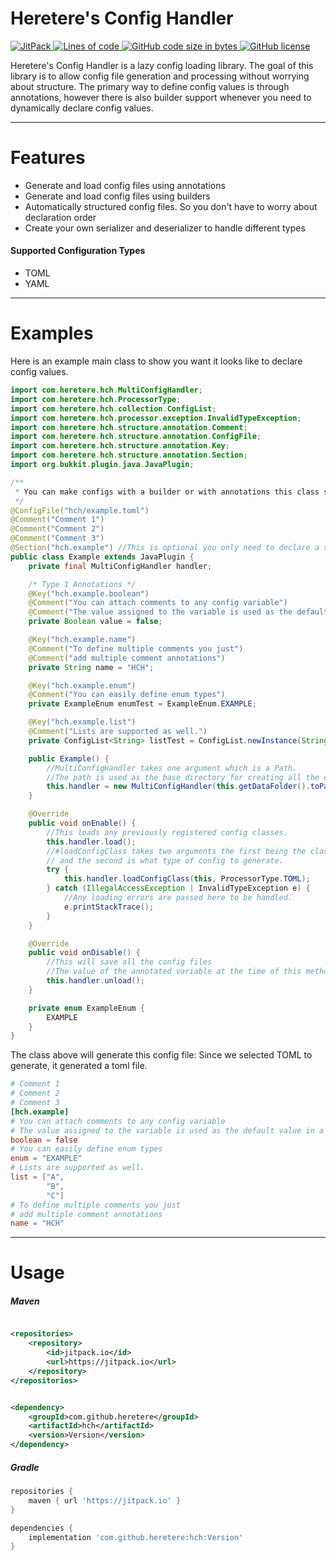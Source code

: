 # Heretere's Config Handler

<p align="left">
    <a href="https://jitpack.io/#heretere/hch">
        <img alt="JitPack" src="https://img.shields.io/jitpack/v/github/heretere/hch?style=for-the-badge">
    </a>
    <a href="#" onclick="return false;">
        <img alt="Lines of code" src="https://img.shields.io/tokei/lines/github/heretere/hch?style=for-the-badge">
    </a>
    <a href="#" onclick="return false;">
        <img alt="GitHub code size in bytes" src="https://img.shields.io/github/languages/code-size/heretere/hch?style=for-the-badge">
    </a>
    <a href="https://github.com/heretere/hch/LICENSE">
        <img alt="GitHub license" src="https://img.shields.io/github/license/heretere/hch?style=for-the-badge">
    </a>
</p>

Heretere's Config Handler is a lazy config loading library. The goal of this library is to allow config file generation
and processing without worrying about structure. The primary way to define config values is through annotations, however
there is also builder support whenever you need to dynamically declare config values.

---

# Features

- Generate and load config files using annotations
- Generate and load config files using builders
- Automatically structured config files. So you don't have to worry about declaration order
- Create your own serializer and deserializer to handle different types

#### Supported Configuration Types

- TOML
- YAML

---

# Examples

Here is an example main class to show you want it looks like to declare config values.

```java
import com.heretere.hch.MultiConfigHandler;
import com.heretere.hch.ProcessorType;
import com.heretere.hch.collection.ConfigList;
import com.heretere.hch.processor.exception.InvalidTypeException;
import com.heretere.hch.structure.annotation.Comment;
import com.heretere.hch.structure.annotation.ConfigFile;
import com.heretere.hch.structure.annotation.Key;
import com.heretere.hch.structure.annotation.Section;
import org.bukkit.plugin.java.JavaPlugin;

/**
 * You can make configs with a builder or with annotations this class shows both ways.
 */
@ConfigFile("hch/example.toml")
@Comment("Comment 1")
@Comment("Comment 2")
@Comment("Comment 3")
@Section("hch.example") //This is optional you only need to declare a section if you want to add comments to it
public class Example extends JavaPlugin {
    private final MultiConfigHandler handler;

    /* Type 1 Annotations */
    @Key("hch.example.boolean")
    @Comment("You can attach comments to any config variable")
    @Comment("The value assigned to the variable is used as the default value in a config")
    private Boolean value = false;

    @Key("hch.example.name")
    @Comment("To define multiple comments you just")
    @Comment("add multiple comment annotations")
    private String name = "HCH";

    @Key("hch.example.enum")
    @Comment("You can easily define enum types")
    private ExampleEnum enumTest = ExampleEnum.EXAMPLE;

    @Key("hch.example.list")
    @Comment("Lists are supported as well.")
    private ConfigList<String> listTest = ConfigList.newInstance(String.class, "A", "B", "C");

    public Example() {
        //MultiConfigHandler takes one argument which is a Path.
        //The path is used as the base directory for creating all the other config files.
        this.handler = new MultiConfigHandler(this.getDataFolder().toPath());
    }

    @Override
    public void onEnable() {
        //This loads any previously registered config classes.
        this.handler.load();
        //#loadConfigClass takes two arguments the first being the class instance to load the annotations of
        // and the second is what type of config to generate.
        try {
            this.handler.loadConfigClass(this, ProcessorType.TOML);
        } catch (IllegalAccessException | InvalidTypeException e) {
            //Any loading errors are passed here to be handled.
            e.printStackTrace();
        }
    }

    @Override
    public void onDisable() {
        //This will save all the config files
        //The value of the annotated variable at the time of this method call is what is saved to the config file.
        this.handler.unload();
    }

    private enum ExampleEnum {
        EXAMPLE
    }
}
```

The class above will generate this config file:
Since we selected TOML to generate, it generated a toml file.

```toml
# Comment 1
# Comment 2
# Comment 3
[hch.example]
# You can attach comments to any config variable
# The value assigned to the variable is used as the default value in a config
boolean = false
# You can easily define enum types
enum = "EXAMPLE"
# Lists are supported as well.
list = ["A", 
        "B", 
        "C"]
# To define multiple comments you just
# add multiple comment annotations
name = "HCH"
```

---

# Usage

##### Maven

```xml

<repositories>
    <repository>
        <id>jitpack.io</id>
        <url>https://jitpack.io</url>
    </repository>
</repositories>
```

```xml

<dependency>
    <groupId>com.github.heretere</groupId>
    <artifactId>hch</artifactId>
    <version>Version</version>
</dependency>
```

##### Gradle

```groovy
repositories {
    maven { url 'https://jitpack.io' }
}
```

```groovy
dependencies {
    implementation 'com.github.heretere:hch:Version'
}
```